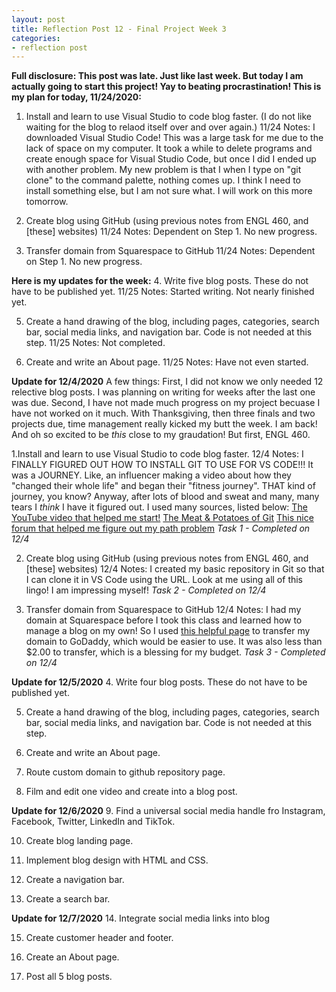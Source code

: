 ```yaml
---
layout: post
title: Reflection Post 12 - Final Project Week 3
categories:
- reflection post
---
```


**Full disclosure: This post was late. Just like last week. But today I am actually going to start this project! Yay to beating procrastination! This is my plan for today, 11/24/2020:**
1. Install and learn to use Visual Studio to code blog faster. (I do not like waiting for the blog to relaod itself over and over again.)
  11/24 Notes: I downloaded Visual Studio Code! This was a large task for me due to the lack of space on my computer. It took a while to delete programs and create enough space for Visual Studio Code, but once I did I ended up with another problem. My new problem is that I when I type on "git clone" to the command palette, nothing comes up. I think I need to install something else, but I am not sure what. I will work on this more tomorrow.

2. Create blog using GitHub (using previous notes from ENGL 460, and [these] websites)
  11/24 Notes: Dependent on Step 1. No new progress.
  
3. Transfer domain from Squarespace to GitHub
  11/24 Notes: Dependent on Step 1. No new progress.
  
 **Here is my updates for the week:**
4. Write five blog posts. These do not have to be published yet.
  11/25 Notes: Started writing. Not nearly finished yet.

5. Create a hand drawing of the blog, including pages, categories, search bar, social media links, and navigation bar. Code is not needed at this step.
  11/25 Notes: Not completed.
  
6. Create and write an About page.
  11/25 Notes: Have not even started.
  
  **Update for 12/4/2020**
  A few things: First, I did not know we only needed 12 relective blog posts. I was planning on writing for weeks after the last one was due. Second, I have not made much progress on my project becuase I have not worked on it much. With Thanksgiving, then three finals and two projects due, time management really kicked my butt the week. I am back! And oh so excited to be *this* close to my graudation! But first, ENGL 460.

1.Install and learn to use Visual Studio to code blog faster.
  12/4 Notes: I FINALLY FIGURED OUT HOW TO INSTALL GIT TO USE FOR VS CODE!!! It was a JOURNEY. Like, an influencer making a video about how they "changed their whole life" and began their "fitness journey". THAT kind of journey, you know? Anyway, after lots of blood and sweat and many, many tears I *think* I have it figured out. I used many sources, listed below:
  [The YouTube video that helped me start!](https://www.youtube.com/watch?v=VOwyH2-VCVY)
  [The Meat & Potatoes of Git](https://git-scm.com/book/en/v2/Getting-Started-First-Time-Git-Setup)
  [This nice forum that helped me figure out my path problem](https://stackoverflow.com/questions/29971624/visual-studio-code-cannot-detect-installed-git)
  *Task 1 - Completed on 12/4*

2. Create blog using GitHub (using previous notes from ENGL 460, and [these] websites)
  12/4 Notes: I created my basic repository in Git so that I can clone it in VS Code using the URL. Look at me using all of this lingo! I am impressing myself!
  *Task 2 - Completed on 12/4*

3. Transfer domain from Squarespace to GitHub
  12/4 Notes: I had my domain at Squarespace before I took this class and learned how to manage a blog on my own! So I used [this helpful page](https://support.squarespace.com/hc/en-us/articles/205812338-Transferring-a-domain-away-from-Squarespace) to transfer my domain to GoDaddy, which would be easier to use. It was also less than $2.00 to transfer, which is a blessing for my budget. *Task 3 - Completed on 12/4*

  **Update for 12/5/2020**
4. Write four blog posts. These do not have to be published yet.

5. Create a hand drawing of the blog, including pages, categories, search bar, social media links, and navigation bar. Code is not needed at this step.

6. Create and write an About page.

7. Route custom domain to github repository page.

8. Film and edit one video and create into a blog post.

  **Update for 12/6/2020**
9. Find a universal social media handle fro Instagram, Facebook, Twitter, LinkedIn and TikTok.

10. Create blog landing page.

11. Implement blog design with HTML and CSS.

12. Create a navigation bar.

13. Create a search bar.

  **Update for 12/7/2020**
14. Integrate social media links into blog

15. Create customer header and footer.

16. Create an About page.

17. Post all 5 blog posts.
